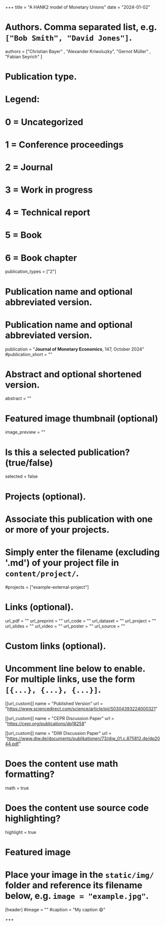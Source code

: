 +++
title = "A HANK2 model of Monetary Unions"
date = "2024-01-02"

# Authors. Comma separated list, e.g. `["Bob Smith", "David Jones"]`.

authors = ["Christian Bayer" , "Alexander Kriwoluzky", "Gernot Müller" , "Fabian Seyrich" ]

# Publication type.
# Legend:
# 0 = Uncategorized
# 1 = Conference proceedings
# 2 = Journal
# 3 = Work in progress
# 4 = Technical report
# 5 = Book
# 6 = Book chapter
publication_types = ["2"]

# Publication name and optional abbreviated version.

# Publication name and optional abbreviated version.
publication = "**Journal of Monetary Economics**, 147, October 2024"
#publication_short = ""

# Abstract and optional shortened version.
abstract = ""

# Featured image thumbnail (optional)
image_preview = ""

# Is this a selected publication? (true/false)
selected = false

# Projects (optional).
#   Associate this publication with one or more of your projects.
#   Simply enter the filename (excluding '.md') of your project file in `content/project/`.
#projects = ["example-external-project"]

# Links (optional).
url_pdf = ""
url_preprint = ""
url_code = ""
url_dataset = ""
url_project = ""
url_slides = ""
url_video = ""
url_poster = ""
url_source = ""

# Custom links (optional).
#   Uncomment line below to enable. For multiple links, use the form `[{...}, {...}, {...}]`.

[[url_custom]]
name = "Published Version"
url = "https://www.sciencedirect.com/science/article/pii/S0304393224000321"



[[url_custom]]
name = "CEPR Discussion Paper"
url = "https://cepr.org/publications/dp18258"


[[url_custom]]
name = "DIW Discussion Paper"
url = "https://www.diw.de/documents/publikationen/73/diw_01.c.875812.de/dp2044.pdf"


# Does the content use math formatting?
math = true

# Does the content use source code highlighting?
highlight = true
  
# Featured image
# Place your image in the `static/img/` folder and reference its filename below, e.g. `image = "example.jpg"`.
[header]
#image = ""
#caption = "My caption :smile:"

+++
